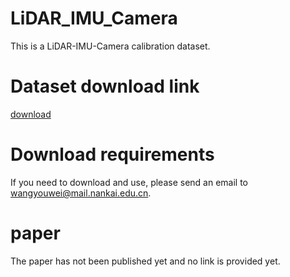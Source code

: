 # LiDAR_IMU_Camera
This is a LiDAR-IMU-Camera calibration dataset.
# Dataset download link
[download](https://mailnankaieducn-my.sharepoint.com/:f:/g/personal/2120220505_mail_nankai_edu_cn/EicMsoYkfhZHkWZ5I6Sf0FkB4c8o28nzi62wX9ndx9Du6A?e=bfBxxr)
# Download requirements
If you need to download and use, please send an email to wangyouwei@mail.nankai.edu.cn.
# paper
The paper has not been published yet and no link is provided yet.
